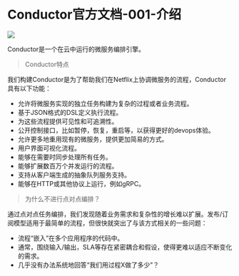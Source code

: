 # Conductor官方文档-001-介绍

![](http://image.cdn.ttxit.com/15318376874969.png)

Conductor是一个在云中运行的微服务编排引擎。

> Conductor特点

我们构建Conductor是为了帮助我们在Netflix上协调微服务的流程，Conductor具有以下功能：

- 允许将微服务实现的独立任务构建为复杂的过程或者业务流程。
- 基于JSON格式的DSL定义执行流程。
- 为这些流程提供可见性和可追溯性。
- 公开控制接口，比如暂停，恢复，重启等，以获得更好的devops体验。
- 允许更多地重用现有的微服务，提供更加简易的方式。
- 用户界面可视化流程。
- 能够在需要时同步处理所有任务。
- 能够扩展数百万个并发运行的流程。
- 支持从客户端生成的抽象队列服务支持。
- 能够在HTTP或其他协议上运行，例如gRPC。

> 为什么不进行点对点编排？

通过点对点任务编排，我们发现随着业务需求和复杂性的增长难以扩展。发布/订阅模型适用于最简单的流程，但很快就突出了与该方式相关的一些问题：

- 流程“嵌入”在多个应用程序的代码中。
- 通常，围绕输入/输出，SLA等存在紧密耦合和假设，使得更难以适应不断变化的需求。
- 几乎没有办法系统地回答“我们用过程X做了多少”？


